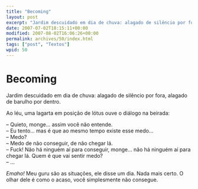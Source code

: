 ```yaml
---
title: "Becoming"
layout: post
excerpt: "Jardim descuidado em dia de chuva: alagado de silêncio por fora, alagado de barulho por dentro. Ao léu, uma lagarta em posição de lótus ouve o diálogo na beirada: – Quieto, monge… assim você não entende. – Eu tento… mas é que ao mesmo tempo existe esse medo… – Medo? – Medo de não conseguir, […]"
date: 2007-07-02T18:15:11+00:00
modified: 2007-08-02T16:06:26+00:00
permalink: archives/50/index.html
tags: ["post", "Textos"]
wpid: 50
---
```


# Becoming

Jardim descuidado em dia de chuva: alagado de silêncio por fora, alagado de barulho por dentro.

Ao léu, uma lagarta em posição de lótus ouve o diálogo na beirada:

– Quieto, monge… assim você não entende.  
– Eu tento… mas é que ao mesmo tempo existe esse medo…  
– Medo?  
– Medo de não conseguir, de não chegar lá.  
– Fuck! Não há ninguém aí para conseguir, monge… não há ninguém aí para chegar lá. Quem é que vai sentir medo?  
– …

*Emaho!* Meu guru são as situações, ele disse um dia. Nada mais certo. O olhar dele é como o acaso, você simplesmente não consegue.